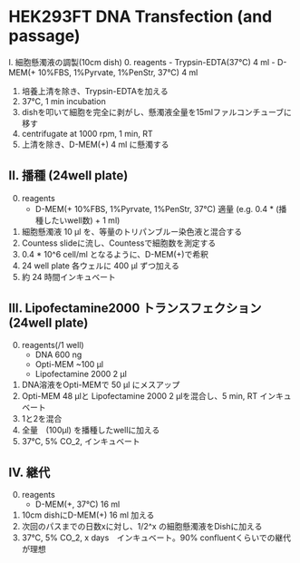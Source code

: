 # HEK293FT DNA Transfection (and passage)

I. 細胞懸濁液の調製(10cm dish)
  0. reagents
      - Trypsin-EDTA(37°C) 4 ml
      - D-MEM(+ 10%FBS, 1%Pyrvate, 1%PenStr, 37°C) 4 ml
  1. 培養上清を除き、Trypsin-EDTAを加える
  2. 37°C, 1 min incubation
  3. dishを叩いて細胞を完全に剥がし、懸濁液全量を15mlファルコンチューブに移す
  4. centrifugate at 1000 rpm, 1 min, RT
  5. 上清を除き、D-MEM(+) 4 ml に懸濁する

## II. 播種 (24well plate)</summary>
  0. reagents
      - D-MEM(+ 10%FBS, 1%Pyrvate, 1%PenStr, 37°C) 適量
        (e.g. 0.4 * (播種したいwell数) + 1 ml)
  1. 細胞懸濁液 10 µl を、等量のトリパンブルー染色液と混合する
  2. Countess slideに流し、Countessで細胞数を測定する
  3. 0.4 * 10^6 cell/ml となるように、D-MEM(+)で希釈
  4. 24 well plate 各ウェルに 400 µl ずつ加える
  5. 約 24 時間インキュベート

## III. Lipofectamine2000 トランスフェクション (24well plate)
  0. reagents(/1 well)
      - DNA 600 ng
      - Opti-MEM ~100 µl 
      - Lipofectamine 2000 2 µl
  1. DNA溶液をOpti-MEMで 50 µl にメスアップ
  2. Opti-MEM 48 µlと Lipofectamine 2000 2 µlを混合し、5 min, RT インキュベート
  3. 1と2を混合
  4. 全量　(100µl) を播種したwellに加える
  5. 37°C, 5% CO_2, インキュベート


## IV. 継代
  0. reagents
      - D-MEM(+, 37°C) 16 ml
  1. 10cm dishにD-MEM(+) 16 ml 加える
  2. 次回のパスまでの日数xに対し、1/2^x の細胞懸濁液をDishに加える
  3. 37°C, 5% CO_2, x days　インキュベート。90% confluentくらいでの継代が理想



